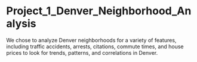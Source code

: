 # Project_1_Denver_Neighborhood_Analysis
We chose to analyze Denver neighborhoods for a variety of features, including traffic accidents, arrests, citations, commute times, and house prices to look for trends, patterns, and correlations in Denver.
